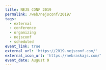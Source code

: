 ```yaml
---
title: NEJS CONF 2019
permalink: /web/nejsconf/2019/
tags:
  - external
  - conference
  - organizing
  - nejsconf
  - scheduled
event_link: true
external_url: 'https://2019.nejsconf.com/'
external_icon_url: 'https://nebraskajs.com/'
event_date: August 9
---
```


